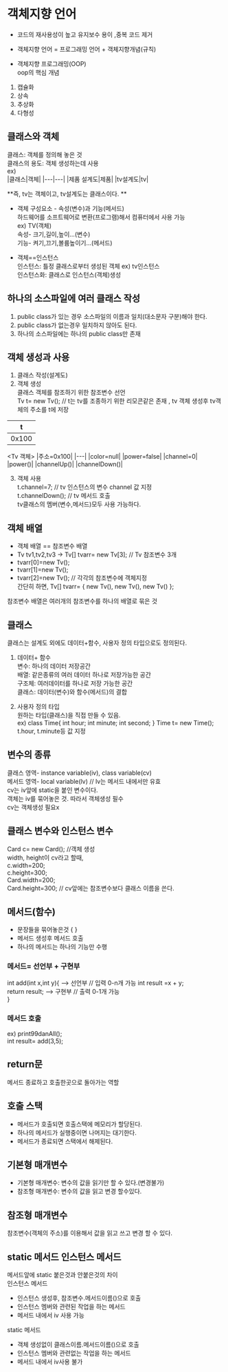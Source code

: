 # 객체지향 언어
- 코드의 재사용성이 높고 유지보수 용이 ,중복 코드 제거  
- 객체지향 언어 = 프로그래밍 언어 + 객체지향개념(규칙)  

- 객체지향 프로그래밍(OOP)  
oop의 핵심 개념  
 1. 캡슐화  
 2. 상속  
 3. 추상화  
 4. 다형성  

## 클래스와 객체
 클래스: 객체를 정의해 놓은 것  
 클래스의 용도: 객체 생성하는데 사용  
ex)  
|클래스|객체|
|---|---|
|제품 설계도|제품|
|tv설계도|tv|  

**즉, tv는 객체이고, tv설계도는 클래스이다. ** 

- 객체 구성요소 - 속성(변수)과 기능(메서드)  
하드웨어를 소프트웨어로 변환(프로그램)해서 컴퓨터에서 사용 가능  
ex) TV(객체)  
속성- 크기,길이,높이...(변수)  
기능- 켜기,끄기,볼륨높이기...(메서드)  

- 객체==인스턴스  
인스턴스: 틀정 클래스로부터 생성된 객체 ex) tv인스턴스  
인스턴스화: 클래스로  인스턴스(객체)생성  

## 하나의 소스파일에 여러 클래스 작성
1. public class가 있는 경우 소스파일의 이름과 일치(대소문자 구분)해야 한다.  
2. public class가 없는경우 일치하지 않아도 된다.  
3. 하나의 소스파일에는 하나의 public class만 존재  

## 객체 생성과 사용  
1. 클래스 작성(설계도)  
2. 객체 생성  
  클래스 객체를 참조하기 위한 참조변수 선언  
  Tv t= new Tv();   // t는 tv를 조종하기 위한 리모콘같은 존재  , tv 객체 생성후 tv객체의 주소를 t에 저장   
  
|t|
|----|
|0x100|   
 
<Tv 객체>
|주소=0x100|
|---|
|color=null|
|power=false|
|channel=0|
|power()|
|channelUp()|
|channelDown()|  
  
3. 객체 사용  
t.channel=7; // tv 인스턴스의 변수 channel 값 지정   
t.channelDown();   // tv 메서드 호출  
tv클래스의 멤버(변수,메서드)모두 사용 가능하다.  


## 객체 배열
- 객체 배열 == 참조변수 배열  
- Tv tv1,tv2,tv3  -> Tv[] tvarr= new Tv[3];  // Tv 참조변수 3개  
- tvarr[0]=new Tv();
- tvarr[1]=new Tv();
- tvarr[2]=new Tv();   // 각각의 참조변수에 객체지정   
간단히 하면,  Tv[] tvarr= { new Tv(), new Tv(), new Tv() };   

참조변수 배열은 여러개의 참조변수를 하나의 배열로 묶은 것  

## 클래스 
클래스는 설계도 외에도 데이터+함수, 사용자 정의 타입으로도 정의된다. 
1. 데이터+ 함수  
변수: 하나의 데이터 저장공간  
배열: 같은종류의 여러 데이터 하나로 저장가능한 공간  
구조체: 여러데이터를 하나로 저장 가능한 공간  
클래스: 데이터(변수)와 함수(메서드)의 결합   

2. 사용자 정의 타입  
원하는 타입(클래스)을 직접 만들 수 있음.  
ex) class Time{
        int hour;
        int minute;
        int second;
        }
Time t= new Time();  
t.hour, t.minute등 값 지정  

## 변수의 종류
클래스 영역- instance variable(iv), class variable(cv)  
메서드 영역- local variable(lv)   // lv는 메서드 내에서만 유효  
cv는 iv앞에 static을 붙인 변수이다.  
객체는 iv를 묶어놓은 것.  따라서  객체생성 필수  
cv는 객체생성 필요x  

## 클래스 변수와 인스턴스 변수
Card c= new Card();  //객체 생성  
width, height이 cv라고 할때,  
c.width=200;  
c.height=300;  
Card.width=200;  
Card.height=300;   // cv앞에는 참조변수보다 클래스 이름을 쓴다.  

## 메서드(함수)
- 문장들을 묶어놓은것 { }  
- 메서드 생성후 메서드 호출  
- 하나의 메서드는 하나의 기능만 수행  

### 메서드= 선언부 + 구현부  
int add(int x,int y){   --> 선언부   // 입력 0-n개 가능
     int result =x + y;  
     return result;     --> 구현부    // 출력 0-1개 가능  
    }
 
### 메서드 호출  
ex) print99danAll();  
int result= add(3,5);  

## return문
메서드 종료하고 호출한곳으로 돌아가는 역할  

## 호출 스택
- 메서드가 호출되면 호출스택에 메모리가 할당된다.  
- 하나의 메서드가 실행중이면 나머지는 대기한다.  
- 메서드가 종료되면 스택에서 해제된다.  

## 기본형 매개변수
- 기본형 매개변수: 변수의 값을 읽기만 할 수 있다.(변경불가)  
- 참조형 매개변수: 변수의 값을 읽고 변경 할수있다.  

## 참조형 매개변수
참조변수(객체의 주소)를 이용해서 값을 읽고 쓰고 변경 할 수 있다.  

## static 메서드 인스턴스 메서드
메서드앞에 static 붙은것과 안붙은것의 차이  
인스턴스 메서드  
- 인스턴스 생성후, 참조변수.메서드이름()으로 호출  
- 인스턴스 멤버와 관련된 작업을 하는 메서드  
- 메서드 내에서 iv 사용 가능  

static 메서드  
- 객체 생성없이 클래스이름.메서드이름()으로 호출  
- 인스턴스 멤버와 관련없는 작업을 하는 메서드  
- 메서드 내에서 iv사용 불가  






